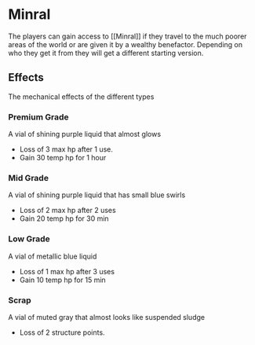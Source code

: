 # Minral
The players can gain access to [[Minral]] if they travel to the much poorer areas of the world or are given it by a wealthy benefactor. Depending on who they get it from they will get a different starting version.
## Effects
The mechanical effects of the different types
### Premium Grade
A vial of shining purple liquid that almost glows
- Loss of 3 max hp after 1 use.
- Gain 30 temp hp for 1 hour
### Mid Grade
A vial of shining purple liquid that has small blue swirls
- Loss of 2 max hp after 2 uses
- Gain 20 temp hp for 30 min
### Low Grade
A vial of metallic blue liquid
- Loss of 1 max hp after 3 uses
- Gain 10 temp hp for 15 min
### Scrap
A vial of muted gray that almost looks like suspended sludge
- Loss of 2 structure points.